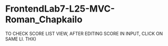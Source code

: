 # FrontendLab7-L25-MVC-Roman_Chapkailo

TO CHECK SCORE LIST VIEW, AFTER EDITING SCORE IN INPUT, CLICK ON SAME LI. THX)
